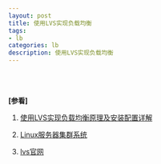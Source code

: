 ```yaml
---
layout: post
title: 使用LVS实现负载均衡
tags:
- lb
categories: lb
description: 使用LVS实现负载均衡
---
```




<!-- more -->


 





<br />
<br />

**[参看]**

1. [使用LVS实现负载均衡原理及安装配置详解](https://www.cnblogs.com/liwei0526vip/p/6370103.html)

2. [Linux服务器集群系统](http://www.linuxvirtualserver.org/zh/lvs4.html)

3. [lvs官网](http://www.linuxvirtualserver.org/whatis.html)

<br />
<br />
<br />


